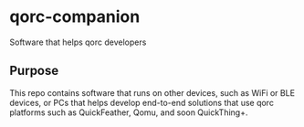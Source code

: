 # qorc-companion
Software that helps qorc developers
## Purpose
This repo contains software that runs on other devices, such as WiFi or BLE devices, or PCs that helps develop end-to-end solutions that use qorc platforms such as QuickFeather, Qomu, and soon QuickThing+.
